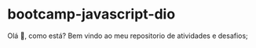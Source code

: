 # bootcamp-javascript-dio
Olá 👋, como está?
Bem vindo ao meu repositorio de atividades e desafios;



